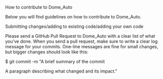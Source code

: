 How to contribute to Dome_Auto

Below you will find guidelines on how to contribute to Dome_Auto.

Submitting changes/adding to existing code/adding your own code

Please send a GitHub Pull Request to Dome_Auto with a clear list of what you've done. When you send a pull request, make sure to write a clear log message for your commits. One-line messages are fine for small changes, but bigger changes should look like this:

$ git commit -m "A brief summary of the commit

A paragraph describing what changed and its impact."
